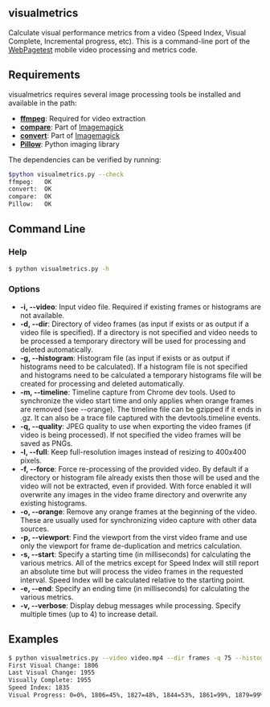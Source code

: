 ## visualmetrics

Calculate visual performance metrics from a video (Speed Index, Visual Complete, Incremental progress, etc).  This is a command-line port of the [WebPagetest](https://github.com/WPO-Foundation/webpagetest) mobile video processing and metrics code.

## Requirements

visualmetrics requires several image processing tools be installed and available in the path:

* **[ffmpeg](https://www.ffmpeg.org/)**: Required for video extraction
* **[compare](http://www.imagemagick.org/)**: Part of [Imagemagick](http://www.imagemagick.org/)
* **[convert](http://www.imagemagick.org/)**: Part of [Imagemagick](http://www.imagemagick.org/)
* **[Pillow](https://github.com/python-pillow/Pillow)**: Python imaging library

The dependencies can be verified by running:
```bash
$python visualmetrics.py --check
ffmpeg:   OK
convert:  OK
compare:  OK
Pillow:   OK
```

## Command Line

### Help
```bash
$ python visualmetrics.py -h
```

### Options
* **-i, --video**: Input video file. Required if existing frames or histograms are not available.
* **-d, --dir**: Directory of video frames (as input if exists or as output if a video file is specified).  If a directory is not specified and video needs to be processed a temporary directory will be used for processing and deleted automatically.
* **-g, --histogram**: Histogram file (as input if exists or as output if histograms need to be calculated).  If a histogram file is not specified and histograms need to be calculated a temporary histograms file will be created for processing and deleted automatically.
* **-m, --timeline**: Timeline capture from Chrome dev tools. Used to synchronize the video start time and only applies when orange frames are removed (see --orange). The timeline file can be gzipped if it ends in .gz. It can also be a trace file captured with the devtools.timeline events.
* **-q, --quality**: JPEG quality to use when exporting the video frames (if video is being processed).  If not specified the video frames will be saved as PNGs.
* **-l, --full**: Keep full-resolution images instead of resizing to 400x400 pixels.
* **-f, --force**: Force re-processing of the provided video. By default if a directory or histogram file already exists then those will be used and the video will not be extracted, even if provided.  With force enabled it will overwrite any images in the video frame directory and overwrite any existing histograms.
* **-o, --orange**: Remove any orange frames at the beginning of the video.  These are usually used for synchronizing video capture with other data sources.
* **-p, --viewport**: Find the viewport from the virst video frame and use only the viewport for frame de-duplication and metrics calculation.
* **-s, --start**: Specify a starting time (in milliseconds) for calculating the various metrics.  All of the metrics except for Speed Index will still report an absolute time but will process the video frames in the requested interval.  Speed Index will be calculated relative to the starting point.
* **-e, --end**: Specify an ending time (in milliseconds) for calculating the various metrics.
* **-v, --verbose**: Display debug messages while processing. Specify multiple times (up to 4) to increase detail.

## Examples

```bash
$ python visualmetrics.py --video video.mp4 --dir frames -q 75 --histogram histograms.json.gz --orange --viewport
First Visual Change: 1806
Last Visual Change: 1955
Visually Complete: 1955
Speed Index: 1835
Visual Progress: 0=0%, 1806=45%, 1827=48%, 1844=53%, 1861=99%, 1879=99%, 1901=98%, 1922=99%, 1938=99%, 1955=100%
```
